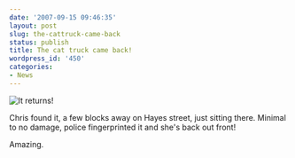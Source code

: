 ```yaml
---
date: '2007-09-15 09:46:35'
layout: post
slug: the-cattruck-came-back
status: publish
title: The cat truck came back!
wordpress_id: '450'
categories:
- News
---
```





![It returns!](http://www.phfactor.net/wp-pics/truck-returns-wpa.jpg)


Chris found it, a few blocks away on Hayes street, just sitting there. Minimal to no damage, police fingerprinted it and she's back out front!

Amazing.
